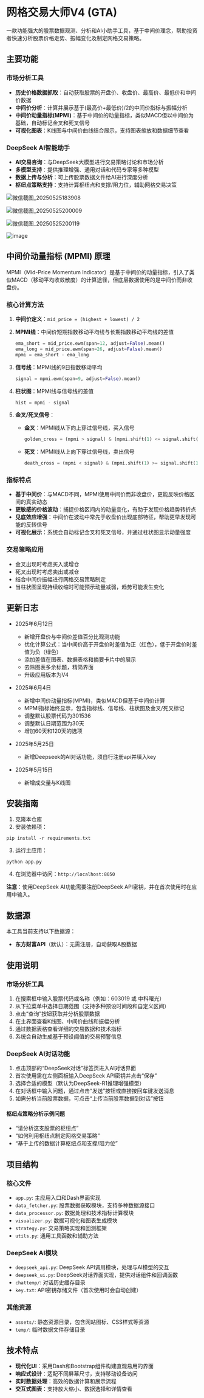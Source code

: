 # 网格交易大师V4 (GTA)

一款功能强大的股票数据观测、分析和AI小助手工具，基于中间价理念，帮助投资者快速分析股票价格走势、振幅变化及制定网格交易策略。

## 主要功能

### 市场分析工具

- **历史价格数据抓取**：自动获取股票的开盘价、收盘价、最高价、最低价和中间价数据
- **中间价分析**：计算并展示基于(最高价+最低价)/2的中间价指标与振幅分析
- **中间价动量指标(MPMI)**：基于中间价的动量指标，类似MACD但以中间价为基础，自动标记金叉和死叉信号
- **可视化图表**：K线图与中间价曲线结合展示，支持图表缩放和数据细节查看

### DeepSeek AI智能助手

- **AI交易咨询**：与DeepSeek大模型进行交易策略讨论和市场分析
- **多模型支持**：提供推理增强、通用对话和代码专家等多种模型
- **数据上传与分析**：可上传股票数据文件给AI进行深度分析
- **枢纽点策略支持**：支持计算枢纽点和支撑/阻力位，辅助网格交易决策
  

![微信截图_20250525183908](https://github.com/user-attachments/assets/6af58bd8-aebd-42bc-8664-df0e737a6f32)

![微信截图_20250525200009](https://github.com/user-attachments/assets/e9505a82-3022-46f5-9f4e-f238deaf6675)

![微信截图_20250525200119](https://github.com/user-attachments/assets/23e43437-4fa9-4826-a1dc-a1493749d327)

![image](https://github.com/user-attachments/assets/c6abb3bc-86ff-4bfd-806a-84a076618931)




## 中间价动量指标 (MPMI) 原理

MPMI（Mid-Price Momentum Indicator）是基于中间价的动量指标，引入了类似MACD（移动平均收敛散度）的计算途径，但底层数据使用的是中间价而非收盘价。

### 核心计算方法

1. **中间价定义**：`mid_price = (highest + lowest) / 2`

2. **MPMI线**：中间价短期指数移动平均线与长期指数移动平均线的差值
   ```python
   ema_short = mid_price.ewm(span=12, adjust=False).mean()
   ema_long = mid_price.ewm(span=26, adjust=False).mean()
   mpmi = ema_short - ema_long
   ```

3. **信号线**：MPMI线的9日指数移动平均
   ```python
   signal = mpmi.ewm(span=9, adjust=False).mean()
   ```

4. **柱状图**：MPMI线与信号线的差值
   ```python
   hist = mpmi - signal
   ```

5. **金叉/死叉信号**：
   - **金叉**：MPMI线从下向上穿过信号线，买入信号
     ```python
     golden_cross = (mpmi > signal) & (mpmi.shift(1) <= signal.shift(1))
     ```
   - **死叉**：MPMI线从上向下穿过信号线，卖出信号
     ```python
     death_cross = (mpmi < signal) & (mpmi.shift(1) >= signal.shift(1))
     ```

### 指标特点

- **基于中间价**：与MACD不同，MPMI使用中间价而非收盘价，更能反映价格区间的真实动态
- **更敏感的价格波动**：捕捉价格区间内的动量变化，有助于发现价格趋势转折点
- **见底效应增强**：中间价在波动中常先于收盘价出现底部特征，帮助更早发现可能的反转信号
- **可视化展示**：系统会自动标记金叉和死叉信号，并通过柱状图显示动量强度

### 交易策略应用

- 金叉出现时考虑买入或增仓
- 死叉出现时考虑卖出或减仓
- 结合中间价振幅进行网格交易策略制定
- 当柱状图呈现持续收缩时可能预示动量减弱，趋势可能发生变化

## 更新日志

- 2025年6月12日
  - 新增开盘价与中间价差值百分比观测功能
  - 优化计算公式：当中间价高于开盘价时差值为正（红色），低于开盘价时差值为负（绿色）
  - 添加差值在图表、数据表格和摘要卡片中的展示
  - 去除图表多余标题，精简界面
  - 升级应用版本为V4

- 2025年6月4日
  - 新增中间价动量指标(MPMI)，类似MACD但基于中间价计算
  - MPMI指标始终显示，包含指标线、信号线、柱状图及金叉/死叉标记
  - 调整默认股票代码为301536
  - 调整默认日期范围为30天
  - 增加60天和120天的选项

- 2025年5月25日
  - 新增Deepseek的AI对话功能，须自行注册api并填入key

- 2025年5月15日
  - 新增成交量与K线图


## 安装指南

1. 克隆本仓库
2. 安装依赖项：
```
pip install -r requirements.txt
```
3. 运行主应用：
```
python app.py
```
4. 在浏览器中访问：`http://localhost:8050`

**注意**：使用DeepSeek AI功能需要注册DeepSeek API密钥，并在首次使用时在应用中输入。

## 数据源

本工具当前支持以下数据源：
- **东方财富API**（默认）：无需注册，自动获取A股数据

## 使用说明

### 市场分析工具

1. 在搜索框中输入股票代码或名称（例如：603019 或 中科曙光）
2. 从下拉菜单中选择日期范围（支持多种预设时间段和自定义区间）
3. 点击“查询”按钮获取并分析股票数据
4. 在主界面查看K线图、中间价曲线和振幅分析
5. 通过数据表格查看详细的交易数据和技术指标
6. 系统会自动生成基于预设阈值的交易预警信息

### DeepSeek AI对话功能

1. 点击顶部的“DeepSeek对话”标签页进入AI对话界面
2. 首次使用需在左侧面板输入DeepSeek API密钥并点击“保存”
3. 选择合适的模型（默认为DeepSeek-R1推理增强模型）
4. 在对话框中输入问题，通过点击“发送”按钮或直接按回车键发送消息
5. 如需分析当前股票数据，可点击“上传当前股票数据到对话”按钮

#### 枢纽点策略分析示例问题

- “请分析这支股票的枢纽点”
- “如何利用枢纽点制定网格交易策略”
- “基于上传的数据计算枢纽点和支撑/阻力位”

## 项目结构

### 核心文件

- `app.py`: 主应用入口和Dash界面实现
- `data_fetcher.py`: 股票数据获取模块，支持多种数据源接口
- `data_processor.py`: 数据处理和技术指标计算模块
- `visualizer.py`: 数据可视化和图表生成模块
- `strategy.py`: 交易策略实现和回测框架
- `utils.py`: 通用工具函数和辅助方法

### DeepSeek AI模块

- `deepseek_api.py`: DeepSeek API调用模块，处理与AI模型的交互
- `deepseek_ui.py`: DeepSeek对话界面实现，提供对话组件和回调函数
- `chattemp/`: 对话历史缓存目录
- `key.txt`: API密钥存储文件（首次使用时会自动创建）

### 其他资源

- `assets/`: 静态资源目录，包含网站图标、CSS样式等资源
- `temp/`: 临时数据文件存储目录

## 技术特点

- **现代化UI**：采用Dash和Bootstrap组件构建直观易用的界面
- **响应式设计**：适配不同屏幕尺寸，支持移动设备访问
- **实时数据处理**：高效的数据计算和展示流程
- **交互式图表**：支持放大缩小、数据选择和详情查看

